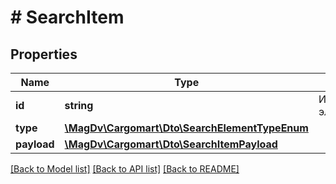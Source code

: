# # SearchItem

## Properties

Name | Type | Description | Notes
------------ | ------------- | ------------- | -------------
**id** | **string** | Идентификатор элемента |
**type** | [**\MagDv\Cargomart\Dto\SearchElementTypeEnum**](SearchElementTypeEnum.md) |  |
**payload** | [**\MagDv\Cargomart\Dto\SearchItemPayload**](SearchItemPayload.md) |  |

[[Back to Model list]](../../README.md#models) [[Back to API list]](../../README.md#endpoints) [[Back to README]](../../README.md)
